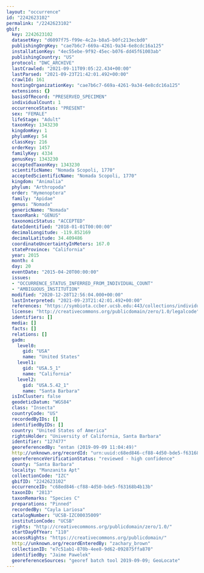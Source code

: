 ```yaml
---
layout: "occurrence"
id: "2242623102"
permalink: "/2242623102"
gbif:
  key: 2242623102
  datasetKey: "d6097f75-f99e-4c2a-b8a5-b0fc213ecbd0"
  publishingOrgKey: "cae7b6c7-669a-4261-9a34-6e8cdc16a125"
  installationKey: "4ec55ebe-9f92-45ec-b076-dd45f61003ab"
  publishingCountry: "US"
  protocol: "DWC_ARCHIVE"
  lastCrawled: "2021-09-11T09:05:22.434+00:00"
  lastParsed: "2021-09-23T21:42:01.492+00:00"
  crawlId: 161
  hostingOrganizationKey: "cae7b6c7-669a-4261-9a34-6e8cdc16a125"
  extensions: {}
  basisOfRecord: "PRESERVED_SPECIMEN"
  individualCount: 1
  occurrenceStatus: "PRESENT"
  sex: "FEMALE"
  lifeStage: "Adult"
  taxonKey: 1343230
  kingdomKey: 1
  phylumKey: 54
  classKey: 216
  orderKey: 1457
  familyKey: 4334
  genusKey: 1343230
  acceptedTaxonKey: 1343230
  scientificName: "Nomada Scopoli, 1770"
  acceptedScientificName: "Nomada Scopoli, 1770"
  kingdom: "Animalia"
  phylum: "Arthropoda"
  order: "Hymenoptera"
  family: "Apidae"
  genus: "Nomada"
  genericName: "Nomada"
  taxonRank: "GENUS"
  taxonomicStatus: "ACCEPTED"
  dateIdentified: "2018-01-01T00:00:00"
  decimalLongitude: -119.852169
  decimalLatitude: 34.409486
  coordinateUncertaintyInMeters: 167.0
  stateProvince: "California"
  year: 2015
  month: 4
  day: 20
  eventDate: "2015-04-20T00:00:00"
  issues:
  - "OCCURRENCE_STATUS_INFERRED_FROM_INDIVIDUAL_COUNT"
  - "AMBIGUOUS_INSTITUTION"
  modified: "2020-12-28T12:56:04.000+00:00"
  lastInterpreted: "2021-09-23T21:42:01.492+00:00"
  references: "https://symbiota.ccber.ucsb.edu:443/collections/individual/index.php?occid=127477"
  license: "http://creativecommons.org/publicdomain/zero/1.0/legalcode"
  identifiers: []
  media: []
  facts: []
  relations: []
  gadm:
    level0:
      gid: "USA"
      name: "United States"
    level1:
      gid: "USA.5_1"
      name: "California"
    level2:
      gid: "USA.5.42_1"
      name: "Santa Barbara"
  isInCluster: false
  geodeticDatum: "WGS84"
  class: "Insecta"
  countryCode: "US"
  recordedByIDs: []
  identifiedByIDs: []
  country: "United States of America"
  rightsHolder: "University of California, Santa Barbara"
  identifier: "127477"
  georeferencedBy: "entan (2019-09-09 11:04:49)"
  http://unknown.org/recordId: "urn:uuid:c68ed846-cf88-4d50-bde5-f63168b4b13b"
  georeferenceVerificationStatus: "reviewed - high confidence"
  county: "Santa Barbara"
  locality: "Manzanita Apt"
  collectionCode: "IZC"
  gbifID: "2242623102"
  occurrenceID: "c68ed846-cf88-4d50-bde5-f63168b4b13b"
  taxonID: "2813"
  taxonRemarks: "Species C"
  preparations: "Pinned"
  recordedBy: "Cayla Lariosa"
  catalogNumber: "UCSB-IZC00035009"
  institutionCode: "UCSB"
  rights: "http://creativecommons.org/publicdomain/zero/1.0/"
  startDayOfYear: "110"
  accessRights: "https://creativecommons.org/publicdomain/"
  http://unknown.org/recordEnteredBy: "zachary_brown"
  collectionID: "e7c51ab1-870b-4ee8-9d62-092875ffa870"
  identifiedBy: "Jaime Pawelek"
  georeferenceSources: "georef batch tool 2019-09-09; GeoLocate"
---
```

